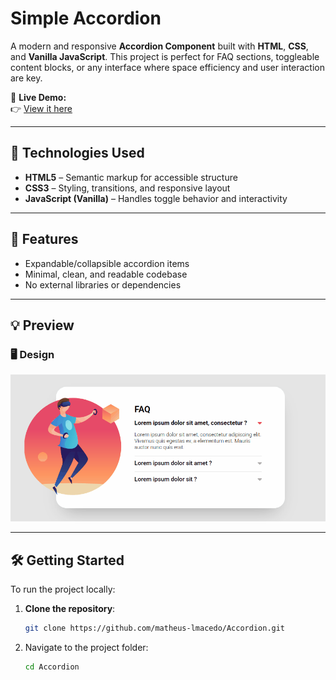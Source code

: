 # Simple Accordion

A modern and responsive **Accordion Component** built with **HTML**, **CSS**, and **Vanilla JavaScript**. This project is perfect for FAQ sections, toggleable content blocks, or any interface where space efficiency and user interaction are key.

🔗 **Live Demo:**  
👉 [View it here](https://matheus-lmacedo.github.io/Accordion/)  

---

## 🚀 Technologies Used

- **HTML5** – Semantic markup for accessible structure  
- **CSS3** – Styling, transitions, and responsive layout  
- **JavaScript (Vanilla)** – Handles toggle behavior and interactivity  

---

## 🌟 Features

- Expandable/collapsible accordion items  
- Minimal, clean, and readable codebase  
- No external libraries or dependencies

---

## 💡 Preview

### 🖥️ Design  
![Desktop Preview](./design/Design.gif)

---

## 🛠️ Getting Started

To run the project locally:

1. **Clone the repository**:
   ```bash
   git clone https://github.com/matheus-lmacedo/Accordion.git
2. Navigate to the project folder:
   ```bash
   cd Accordion
